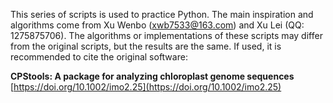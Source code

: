This series of scripts is used to practice Python. The main inspiration and algorithms come from Xu Wenbo (xwb7533@163.com) and Xu Lei (QQ: 1275875706). The algorithms or implementations of these scripts may differ from the original scripts, but the results are the same. If used, it is recommended to cite the original software:

**CPStools: A package for analyzing chloroplast genome sequences**  
[https://doi.org/10.1002/imo2.25](https://doi.org/10.1002/imo2.25)
